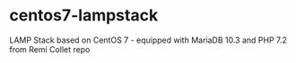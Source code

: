 # centos7-lampstack
LAMP Stack based on CentOS 7 - equipped with MariaDB 10.3 and PHP 7.2 from Remi Collet repo
